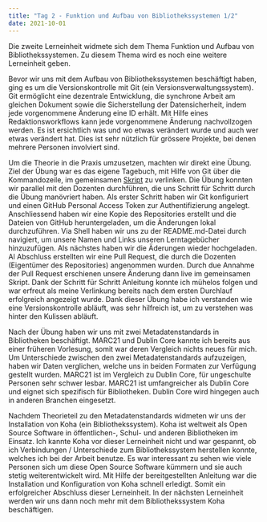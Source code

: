 ```yaml
---
title: "Tag 2 - Funktion und Aufbau von Bibliothekssystemen 1/2"
date: 2021-10-01
---
```


Die zweite Lerneinheit widmete sich dem Thema Funktion und Aufbau von Bibliothekssystemen. Zu diesem Thema wird es noch eine weitere Lerneinheit geben.

Bevor wir uns mit dem Aufbau von Bibliothekssystemen beschäftigt haben, ging es um die Versionskontrolle mit Git (ein Versionsverwaltungssystem). Git ermöglicht eine dezentrale Entwicklung, die synchrone Arbeit am gleichen Dokument sowie die Sicherstellung der Datensicherheit, indem jede vorgenommene Änderung eine ID erhält. Mit Hilfe eines Redaktionsworkflows kann jede vorgenommene Änderung nachvollzogen werden. Es ist ersichtlich was und wo etwas verändert wurde und auch wer etwas verändert hat. Dies ist sehr nützlich für grössere Projekte, bei denen mehrere Personen involviert sind. 

Um die Theorie in die Praxis umzusetzen, machten wir direkt eine Übung. Ziel der Übung war es das eigene Tagebuch, mit Hilfe von Git über die Kommandozeile, im gemeinsamen [Skript](https://bain.felixlohmeier.de/#/?id=lerntageb%c3%bccher) zu verlinken. Die Übung konnten wir parallel mit den Dozenten durchführen, die uns Schritt für Schritt durch die Übung manövriert haben. Als erster Schritt haben wir Git konfiguriert und einen GitHub Personal Access Token zur Authentifizierung angelegt. Anschliessend haben wir eine Kopie des Repositories erstellt und die Dateien von GitHub heruntergeladen, um die Änderungen lokal durchzuführen. Via Shell haben wir uns zu der README.md-Datei durch navigiert, um unsere Namen und Links unseren Lerntagebücher hinzuzufügen. Als nächstes haben wir die Äderungen wieder hochgeladen. Al Abschluss erstellten wir eine Pull Request, die durch die Dozenten (Eigentümer des Repositories) angenommen wurden. Durch due Annahme der Pull Request erschienen unsere Änderung dann live im gemeinsamen Skript. Dank der Schritt für Schritt Anleitung konnte ich mühelos folgen und war erfreut als meine Verlinkung bereits nach dem ersten Durchlauf erfolgreich angezeigt wurde. Dank dieser Übung habe ich verstanden wie eine Versionskontrolle abläuft, was sehr hilfreich ist, um zu verstehen was hinter den Kulissen abläuft.

Nach der Übung haben wir uns mit zwei Metadatenstandards in Bibliotheken beschäftigt. MARC21 und Dublin Core kannte ich bereits aus einer früheren Vorlesung, somit war deren Vergleich nichts neues für mich. Um Unterschiede zwischen den zwei Metadatenstandards aufzuzeigen, haben wir Daten verglichen, welche uns in beiden Formaten zur Verfügung gestellt wurden. MARC21 ist im Vergleich zu Dublin Core, für ungeschulte Personen sehr schwer lesbar. MARC21 ist umfangreicher als Dublin Core und eignet sich spezifisch für Bibliotheken. Dublin Core wird hingegen auch in anderen Branchen eingesetzt. 

Nachdem Theorieteil zu den Metadatenstandards widmeten wir uns der Installation von Koha (ein Bibliothekssystem). Koha ist weltweit als Open Source Software in öffentlichen-, Schul- und anderen Bibliotheken im Einsatz. Ich kannte Koha vor dieser Lerneinheit nicht und war gespannt, ob ich Verbindungen / Unterschiede zum Bibliothekssystem herstellen konnte, welches ich bei der Arbeit benutze. Es war interessant zu sehen wie viele Personen sich um diese Open Source Software kümmern und sie auch stetig weiterentwickelt wird. Mit Hilfe der bereitgestellten Anleitung war die Installation und Konfiguration von Koha schnell erledigt. Somit ein erfolgreicher Abschluss dieser Lerneinheit. In der nächsten Lerneinheit werden wir uns dann noch mehr mit dem Bibliothekssystem Koha beschäftigen.


 
